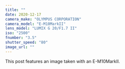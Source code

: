 ```yaml
---
title: ""
date: 2020-12-17
camera_make: "OLYMPUS CORPORATION"
camera_model: "E-M10MarkII"
lens_model: "LUMIX G 20/F1.7 II"
iso: "2500"
fnumber: "3.5"
shutter_speed: "80"
image_url: ""
---
```


This post features an image taken with an E-M10MarkII.